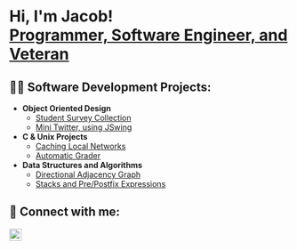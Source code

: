 <h1>Hi, I'm Jacob! <br/><a href="https://www.linkedin.com/in/jacob-terrey/">Programmer, Software Engineer, and Veteran</a>

<h2>👨‍💻 Software Development Projects:</h2>

- <b>Object Oriented Design</b>
  - [Student Survey Collection](https://github.com/takejerrey/Multi-Level-Inheritance-Java)
  - [Mini Twitter, using JSwing](https://github.com/takejerrey/MiniTwitter)
- <b>C & Unix Projects</b>
  - [Caching Local Networks](https://github.com/takejerrey/Caching-Local-Networks)
  - [Automatic Grader](https://github.com/takejerrey/Automatic-Grader)
- <b>Data Structures and Algorithms</b>
  - [Directional Adjacency Graph](https://github.com/takejerrey/GraphNeighbors)
  - [Stacks and Pre/Postfix Expressions](https://github.com/takejerrey/Stacks)


<h2> 🤳 Connect with me:</h2>


[<img align="left" alt="JacobTerrey | LinkedIn" width="22px" src="https://cdn.jsdelivr.net/npm/simple-icons@v3/icons/linkedin.svg" />][linkedin]

[linkedin]: https://www.linkedin.com/in/jacob-terrey/
